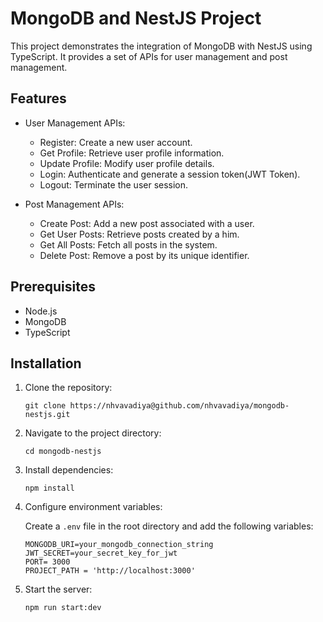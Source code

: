 # MongoDB and NestJS Project

This project demonstrates the integration of MongoDB with NestJS using TypeScript. It provides a set of APIs for user management and post management.

## Features

- User Management APIs:
  - Register: Create a new user account.
  - Get Profile: Retrieve user profile information.
  - Update Profile: Modify user profile details.
  - Login: Authenticate and generate a session token(JWT Token).
  - Logout: Terminate the user session.

- Post Management APIs:
  - Create Post: Add a new post associated with a user.
  - Get User Posts: Retrieve posts created by a him.
  - Get All Posts: Fetch all posts in the system.
  - Delete Post: Remove a post by its unique identifier.

## Prerequisites

- Node.js
- MongoDB
- TypeScript

## Installation

1. Clone the repository:

    ```
    git clone https://nhvavadiya@github.com/nhvavadiya/mongodb-nestjs.git
    ```

2. Navigate to the project directory:

    ```
    cd mongodb-nestjs
    ```

3. Install dependencies:

    ```
    npm install
    ```

4. Configure environment variables:

    Create a `.env` file in the root directory and add the following variables:

    ```
    MONGODB_URI=your_mongodb_connection_string
    JWT_SECRET=your_secret_key_for_jwt
    PORT= 3000
    PROJECT_PATH = 'http://localhost:3000'
    ```

5. Start the server:

    ```
    npm run start:dev
    ```
